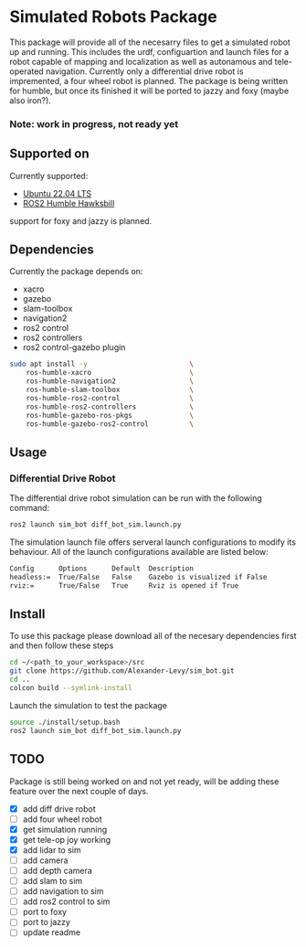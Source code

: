 # Simulated Robots Package 

This package will provide all of the necesarry files to get a simulated robot up and running. This includes the urdf, configuartion and launch files for a robot capable of mapping and localization as well as autonamous and tele-operated navigation. Currently only a differential drive robot is impremented, a four wheel robot is planned. The package is being written for humble, but once its finished it will be ported to jazzy and foxy (maybe also iron?). 

### Note: work in progress, not ready yet 

## Supported on
Currently supported:
 - [Ubuntu 22.04 LTS](https://releases.ubuntu.com/jammy/)
 - [ROS2 Humble Hawksbill](https://docs.ros.org/en/rolling/Releases/Release-Humble-Hawksbill.html)

 support for foxy and jazzy is planned.

## Dependencies
Currently the package depends on:
 - xacro
 - gazebo
 - slam-toolbox
 - navigation2
 - ros2 control                 
 - ros2 controllers            
 - ros2 control-gazebo plugin  

```bash
sudo apt install -y                         \
    ros-humble-xacro                        \
    ros-humble-navigation2                  \
    ros-humble-slam-toolbox                 \
    ros-humble-ros2-control                 \
    ros-humble-ros2-controllers             \
    ros-humble-gazebo-ros-pkgs              \
    ros-humble-gazebo-ros2-control          \
```

## Usage 
### Differential Drive Robot
The differential drive robot simulation can be run with the following command:
```bash
ros2 launch sim_bot diff_bot_sim.launch.py 
```

The simulation launch file offers serveral launch configurations to modify its behaviour. All of the launch configurations available are listed below:
```bash
Config      Options      Default  Description                          
headless:=  True/False   False    Gazebo is visualized if False
rviz:=      True/False   True     Rviz is opened if True
```

## Install
To use this package please download all of the necesary dependencies first and then follow these steps
```bash
cd ~/<path_to_your_workspace>/src
git clone https://github.com/Alexander-Levy/sim_bot.git 
cd ..
colcon build --symlink-install
```
Launch the simulation to test the package
```bash
source ./install/setup.bash
ros2 launch sim_bot diff_bot_sim.launch.py 
```

## TODO 
Package is still being worked on and not yet ready, will be adding these feature over the next couple of days.
 - [x] add diff drive robot 
 - [ ] add four wheel robot
 - [x] get simulation running
 - [x] get tele-op joy working
 - [x] add lidar to sim
 - [ ] add camera
 - [ ] add depth camera
 - [ ] add slam to sim
 - [ ] add navigation to sim
 - [ ] add ros2 control to sim
 - [ ] port to foxy
 - [ ] port to jazzy
 - [ ] update readme 
